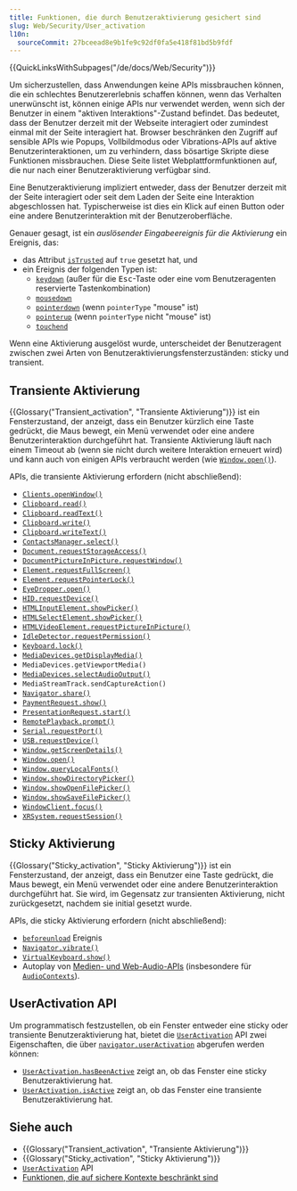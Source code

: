 ```yaml
---
title: Funktionen, die durch Benutzeraktivierung gesichert sind
slug: Web/Security/User_activation
l10n:
  sourceCommit: 27bceead8e9b1fe9c92df0fa5e418f81bd5b9fdf
---
```


{{QuickLinksWithSubpages("/de/docs/Web/Security")}}

Um sicherzustellen, dass Anwendungen keine APIs missbrauchen können, die ein schlechtes Benutzererlebnis schaffen können, wenn das Verhalten unerwünscht ist, können einige APIs nur verwendet werden, wenn sich der Benutzer in einem "aktiven Interaktions"-Zustand befindet. Das bedeutet, dass der Benutzer derzeit mit der Webseite interagiert oder zumindest einmal mit der Seite interagiert hat. Browser beschränken den Zugriff auf sensible APIs wie Popups, Vollbildmodus oder Vibrations-APIs auf aktive Benutzerinteraktionen, um zu verhindern, dass bösartige Skripte diese Funktionen missbrauchen. Diese Seite listet Webplattformfunktionen auf, die nur nach einer Benutzeraktivierung verfügbar sind.

Eine Benutzeraktivierung impliziert entweder, dass der Benutzer derzeit mit der Seite interagiert oder seit dem Laden der Seite eine Interaktion abgeschlossen hat. Typischerweise ist dies ein Klick auf einen Button oder eine andere Benutzerinteraktion mit der Benutzeroberfläche.

Genauer gesagt, ist ein _auslösender Eingabeereignis für die Aktivierung_ ein Ereignis, das:

- das Attribut [`isTrusted`](/de/docs/Web/API/Event/isTrusted) auf `true` gesetzt hat, und
- ein Ereignis der folgenden Typen ist:
  - [`keydown`](/de/docs/Web/API/Element/keydown_event) (außer für die <kbd>Esc</kbd>-Taste oder eine vom Benutzeragenten reservierte Tastenkombination)
  - [`mousedown`](/de/docs/Web/API/Element/mousedown_event)
  - [`pointerdown`](/de/docs/Web/API/Element/pointerdown_event) (wenn `pointerType` "mouse" ist)
  - [`pointerup`](/de/docs/Web/API/Element/pointerup_event) (wenn `pointerType` nicht "mouse" ist)
  - [`touchend`](/de/docs/Web/API/Element/touchend_event)

Wenn eine Aktivierung ausgelöst wurde, unterscheidet der Benutzeragent zwischen zwei Arten von Benutzeraktivierungsfensterzuständen: sticky und transient.

## Transiente Aktivierung

{{Glossary("Transient_activation", "Transiente Aktivierung")}} ist ein Fensterzustand, der anzeigt, dass ein Benutzer kürzlich eine Taste gedrückt, die Maus bewegt, ein Menü verwendet oder eine andere Benutzerinteraktion durchgeführt hat. Transiente Aktivierung läuft nach einem Timeout ab (wenn sie nicht durch weitere Interaktion erneuert wird) und kann auch von einigen APIs verbraucht werden (wie [`Window.open()`](/de/docs/Web/API/Window/open)).

APIs, die transiente Aktivierung erfordern (nicht abschließend):

- [`Clients.openWindow()`](/de/docs/Web/API/Clients/openWindow)
- [`Clipboard.read()`](/de/docs/Web/API/Clipboard/read)
- [`Clipboard.readText()`](/de/docs/Web/API/Clipboard/readText)
- [`Clipboard.write()`](/de/docs/Web/API/Clipboard/write)
- [`Clipboard.writeText()`](/de/docs/Web/API/Clipboard/writeText)
- [`ContactsManager.select()`](/de/docs/Web/API/ContactsManager/select)
- [`Document.requestStorageAccess()`](/de/docs/Web/API/Document/requestStorageAccess)
- [`DocumentPictureInPicture.requestWindow()`](/de/docs/Web/API/DocumentPictureInPicture/requestWindow)
- [`Element.requestFullScreen()`](/de/docs/Web/API/Element/requestFullscreen)
- [`Element.requestPointerLock()`](/de/docs/Web/API/Element/requestPointerLock)
- [`EyeDropper.open()`](/de/docs/Web/API/EyeDropper/open)
- [`HID.requestDevice()`](/de/docs/Web/API/HID/requestDevice)
- [`HTMLInputElement.showPicker()`](/de/docs/Web/API/HTMLInputElement/showPicker)
- [`HTMLSelectElement.showPicker()`](/de/docs/Web/API/HTMLSelectElement/showPicker)
- [`HTMLVideoElement.requestPictureInPicture()`](/de/docs/Web/API/HTMLVideoElement/requestPictureInPicture)
- [`IdleDetector.requestPermission()`](/de/docs/Web/API/IdleDetector/requestPermission_static)
- [`Keyboard.lock()`](/de/docs/Web/API/Keyboard/lock)
- [`MediaDevices.getDisplayMedia()`](/de/docs/Web/API/MediaDevices/getDisplayMedia)
- `MediaDevices.getViewportMedia()`
- [`MediaDevices.selectAudioOutput()`](/de/docs/Web/API/MediaDevices/selectAudioOutput)
- `MediaStreamTrack.sendCaptureAction()`
- [`Navigator.share()`](/de/docs/Web/API/Navigator/share)
- [`PaymentRequest.show()`](/de/docs/Web/API/PaymentRequest/show)
- [`PresentationRequest.start()`](/de/docs/Web/API/PresentationRequest/start)
- [`RemotePlayback.prompt()`](/de/docs/Web/API/RemotePlayback/prompt)
- [`Serial.requestPort()`](/de/docs/Web/API/Serial/requestPort)
- [`USB.requestDevice()`](/de/docs/Web/API/USB/requestDevice)
- [`Window.getScreenDetails()`](/de/docs/Web/API/Window/getScreenDetails)
- [`Window.open()`](/de/docs/Web/API/Window/open)
- [`Window.queryLocalFonts()`](/de/docs/Web/API/Window/queryLocalFonts)
- [`Window.showDirectoryPicker()`](/de/docs/Web/API/Window/showDirectoryPicker)
- [`Window.showOpenFilePicker()`](/de/docs/Web/API/Window/showOpenFilePicker)
- [`Window.showSaveFilePicker()`](/de/docs/Web/API/Window/showSaveFilePicker)
- [`WindowClient.focus()`](/de/docs/Web/API/WindowClient/focus)
- [`XRSystem.requestSession()`](/de/docs/Web/API/XRSystem/requestSession)

## Sticky Aktivierung

{{Glossary("Sticky_activation", "Sticky Aktivierung")}} ist ein Fensterzustand, der anzeigt, dass ein Benutzer eine Taste gedrückt, die Maus bewegt, ein Menü verwendet oder eine andere Benutzerinteraktion durchgeführt hat. Sie wird, im Gegensatz zur transienten Aktivierung, nicht zurückgesetzt, nachdem sie initial gesetzt wurde.

APIs, die sticky Aktivierung erfordern (nicht abschließend):

- [`beforeunload`](/de/docs/Web/API/Window/beforeunload_event) Ereignis
- [`Navigator.vibrate()`](/de/docs/Web/API/Navigator/vibrate)
- [`VirtualKeyboard.show()`](/de/docs/Web/API/VirtualKeyboard/show)
- Autoplay von [Medien- und Web-Audio-APIs](/de/docs/Web/Media/Guides/Autoplay) (insbesondere für [`AudioContexts`](/de/docs/Web/API/AudioContext)).

## UserActivation API

Um programmatisch festzustellen, ob ein Fenster entweder eine sticky oder transiente Benutzeraktivierung hat, bietet die [`UserActivation`](/de/docs/Web/API/UserActivation) API zwei Eigenschaften, die über [`navigator.userActivation`](/de/docs/Web/API/Navigator/userActivation) abgerufen werden können:

- [`UserActivation.hasBeenActive`](/de/docs/Web/API/UserActivation/hasBeenActive) zeigt an, ob das Fenster eine sticky Benutzeraktivierung hat.
- [`UserActivation.isActive`](/de/docs/Web/API/UserActivation/isActive) zeigt an, ob das Fenster eine transiente Benutzeraktivierung hat.

## Siehe auch

- {{Glossary("Transient_activation", "Transiente Aktivierung")}}
- {{Glossary("Sticky_activation", "Sticky Aktivierung")}}
- [`UserActivation`](/de/docs/Web/API/UserActivation) API
- [Funktionen, die auf sichere Kontexte beschränkt sind](/de/docs/Web/Security/Secure_Contexts/features_restricted_to_secure_contexts)
